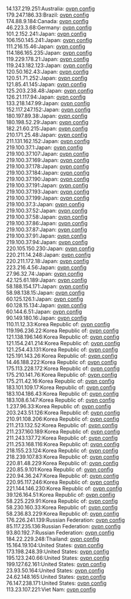 14.137.219.251:Australia: [ovpn config](vpn/14_137_219_251.ovpn)  
179.247.186.33:Brazil: [ovpn config](vpn/179_247_186_33.ovpn)  
174.88.9.184:Canada: [ovpn config](vpn/174_88_9_184.ovpn)  
46.223.3.68:Germany: [ovpn config](vpn/46_223_3_68.ovpn)  
101.2.152.241:Japan: [ovpn config](vpn/101_2_152_241.ovpn)  
106.150.145.241:Japan: [ovpn config](vpn/106_150_145_241.ovpn)  
111.216.15.46:Japan: [ovpn config](vpn/111_216_15_46.ovpn)  
114.186.165.235:Japan: [ovpn config](vpn/114_186_165_235.ovpn)  
119.229.178.21:Japan: [ovpn config](vpn/119_229_178_21.ovpn)  
119.243.182.123:Japan: [ovpn config](vpn/119_243_182_123.ovpn)  
120.50.162.43:Japan: [ovpn config](vpn/120_50_162_43.ovpn)  
120.51.71.252:Japan: [ovpn config](vpn/120_51_71_252.ovpn)  
121.85.41.145:Japan: [ovpn config](vpn/121_85_41_145.ovpn)  
125.203.238.48:Japan: [ovpn config](vpn/125_203_238_48.ovpn)  
126.21.117.94:Japan: [ovpn config](vpn/126_21_117_94.ovpn)  
133.218.147.99:Japan: [ovpn config](vpn/133_218_147_99.ovpn)  
152.117.247.152:Japan: [ovpn config](vpn/152_117_247_152.ovpn)  
180.197.89.38:Japan: [ovpn config](vpn/180_197_89_38.ovpn)  
180.198.52.29:Japan: [ovpn config](vpn/180_198_52_29.ovpn)  
182.21.60.215:Japan: [ovpn config](vpn/182_21_60_215.ovpn)  
210.171.25.48:Japan: [ovpn config](vpn/210_171_25_48.ovpn)  
211.131.162.152:Japan: [ovpn config](vpn/211_131_162_152.ovpn)  
219.100.37.1:Japan: [ovpn config](vpn/219_100_37_1.ovpn)  
219.100.37.107:Japan: [ovpn config](vpn/219_100_37_107.ovpn)  
219.100.37.169:Japan: [ovpn config](vpn/219_100_37_169.ovpn)  
219.100.37.178:Japan: [ovpn config](vpn/219_100_37_178.ovpn)  
219.100.37.184:Japan: [ovpn config](vpn/219_100_37_184.ovpn)  
219.100.37.190:Japan: [ovpn config](vpn/219_100_37_190.ovpn)  
219.100.37.191:Japan: [ovpn config](vpn/219_100_37_191.ovpn)  
219.100.37.193:Japan: [ovpn config](vpn/219_100_37_193.ovpn)  
219.100.37.199:Japan: [ovpn config](vpn/219_100_37_199.ovpn)  
219.100.37.3:Japan: [ovpn config](vpn/219_100_37_3.ovpn)  
219.100.37.52:Japan: [ovpn config](vpn/219_100_37_52.ovpn)  
219.100.37.58:Japan: [ovpn config](vpn/219_100_37_58.ovpn)  
219.100.37.86:Japan: [ovpn config](vpn/219_100_37_86.ovpn)  
219.100.37.87:Japan: [ovpn config](vpn/219_100_37_87.ovpn)  
219.100.37.91:Japan: [ovpn config](vpn/219_100_37_91.ovpn)  
219.100.37.94:Japan: [ovpn config](vpn/219_100_37_94.ovpn)  
220.105.150.230:Japan: [ovpn config](vpn/220_105_150_230.ovpn)  
220.211.14.248:Japan: [ovpn config](vpn/220_211_14_248.ovpn)  
220.211.172.18:Japan: [ovpn config](vpn/220_211_172_18.ovpn)  
223.216.4.56:Japan: [ovpn config](vpn/223_216_4_56.ovpn)  
27.96.32.74:Japan: [ovpn config](vpn/27_96_32_74.ovpn)  
42.125.61.189:Japan: [ovpn config](vpn/42_125_61_189.ovpn)  
58.188.154.171:Japan: [ovpn config](vpn/58_188_154_171.ovpn)  
58.98.138.15:Japan: [ovpn config](vpn/58_98_138_15.ovpn)  
60.125.126.1:Japan: [ovpn config](vpn/60_125_126_1.ovpn)  
60.128.15.134:Japan: [ovpn config](vpn/60_128_15_134.ovpn)  
60.144.6.51:Japan: [ovpn config](vpn/60_144_6_51.ovpn)  
90.149.180.16:Japan: [ovpn config](vpn/90_149_180_16.ovpn)  
110.11.12.33:Korea Republic of: [ovpn config](vpn/110_11_12_33.ovpn)  
119.196.236.22:Korea Republic of: [ovpn config](vpn/119_196_236_22.ovpn)  
121.138.196.146:Korea Republic of: [ovpn config](vpn/121_138_196_146.ovpn)  
121.154.241.214:Korea Republic of: [ovpn config](vpn/121_154_241_214.ovpn)  
121.254.43.131:Korea Republic of: [ovpn config](vpn/121_254_43_131.ovpn)  
125.191.143.26:Korea Republic of: [ovpn config](vpn/125_191_143_26.ovpn)  
14.46.188.222:Korea Republic of: [ovpn config](vpn/14_46_188_222.ovpn)  
175.113.228.172:Korea Republic of: [ovpn config](vpn/175_113_228_172.ovpn)  
175.210.141.76:Korea Republic of: [ovpn config](vpn/175_210_141_76.ovpn)  
175.211.42.16:Korea Republic of: [ovpn config](vpn/175_211_42_16.ovpn)  
183.101.109.17:Korea Republic of: [ovpn config](vpn/183_101_109_17.ovpn)  
183.104.186.43:Korea Republic of: [ovpn config](vpn/183_104_186_43.ovpn)  
183.108.6.147:Korea Republic of: [ovpn config](vpn/183_108_6_147.ovpn)  
1.237.96.33:Korea Republic of: [ovpn config](vpn/1_237_96_33.ovpn)  
203.243.51.126:Korea Republic of: [ovpn config](vpn/203_243_51_126.ovpn)  
210.91.108.206:Korea Republic of: [ovpn config](vpn/210_91_108_206.ovpn)  
211.213.132.52:Korea Republic of: [ovpn config](vpn/211_213_132_52.ovpn)  
211.237.160.189:Korea Republic of: [ovpn config](vpn/211_237_160_189.ovpn)  
211.243.137.72:Korea Republic of: [ovpn config](vpn/211_243_137_72.ovpn)  
211.253.168.116:Korea Republic of: [ovpn config](vpn/211_253_168_116.ovpn)  
218.155.23.124:Korea Republic of: [ovpn config](vpn/218_155_23_124.ovpn)  
218.239.107.83:Korea Republic of: [ovpn config](vpn/218_239_107_83.ovpn)  
220.81.48.229:Korea Republic of: [ovpn config](vpn/220_81_48_229.ovpn)  
220.85.9.101:Korea Republic of: [ovpn config](vpn/220_85_9_101.ovpn)  
220.94.36.247:Korea Republic of: [ovpn config](vpn/220_94_36_247.ovpn)  
220.95.117.246:Korea Republic of: [ovpn config](vpn/220_95_117_246.ovpn)  
221.144.146.230:Korea Republic of: [ovpn config](vpn/221_144_146_230.ovpn)  
39.126.164.51:Korea Republic of: [ovpn config](vpn/39_126_164_51.ovpn)  
58.225.229.91:Korea Republic of: [ovpn config](vpn/58_225_229_91.ovpn)  
58.230.160.33:Korea Republic of: [ovpn config](vpn/58_230_160_33.ovpn)  
58.236.83.229:Korea Republic of: [ovpn config](vpn/58_236_83_229.ovpn)  
176.226.241.139:Russian Federation: [ovpn config](vpn/176_226_241_139.ovpn)  
85.117.235.136:Russian Federation: [ovpn config](vpn/85_117_235_136.ovpn)  
93.80.192.7:Russian Federation: [ovpn config](vpn/93_80_192_7.ovpn)  
184.22.229.248:Thailand: [ovpn config](vpn/184_22_229_248.ovpn)  
15.164.19.104:United States: [ovpn config](vpn/15_164_19_104.ovpn)  
173.198.248.39:United States: [ovpn config](vpn/173_198_248_39.ovpn)  
195.123.240.66:United States: [ovpn config](vpn/195_123_240_66.ovpn)  
199.127.62.161:United States: [ovpn config](vpn/199_127_62_161.ovpn)  
23.93.50.164:United States: [ovpn config](vpn/23_93_50_164.ovpn)  
24.62.148.165:United States: [ovpn config](vpn/24_62_148_165.ovpn)  
76.147.238.171:United States: [ovpn config](vpn/76_147_238_171.ovpn)  
113.23.107.221:Viet Nam: [ovpn config](vpn/113_23_107_221.ovpn)  
